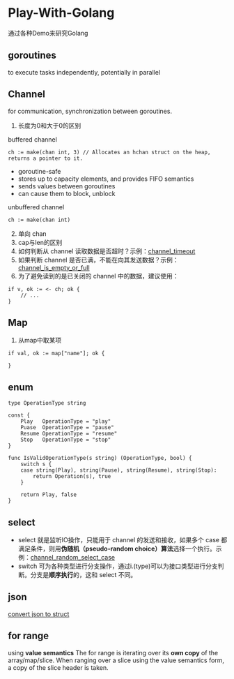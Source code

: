 # Play-With-Golang
通过各种Demo来研究Golang

## goroutines

to execute tasks independently, potentially in parallel

## Channel

for communication, synchronization between goroutines.

1. 长度为0和大于0的区别

buffered channel
```
ch := make(chan int, 3) // Allocates an hchan struct on the heap, returns a pointer to it.
```
- goroutine-safe
- stores up to capacity elements, and provides FIFO semantics
- sends values between goroutines
- can cause them to block, unblock

unbuffered channel
```
ch := make(chan int)
```

2. 单向 chan
3. cap与len的区别
4. 如何判断从 channel 读取数据是否超时？示例：[channel_timeout](./channel_timeout.go)
5. 如果判断 channel 是否已满，不能在向其发送数据？示例：[channel_is_empty_or_full](./channel_is_empty_or_full.go)
6. 为了避免读到的是已关闭的 channel 中的数据，建议使用：
```
if v, ok := <- ch; ok {
    // ...
}
```
## Map
1. 从map中取某项
```
if val, ok := map["name"]; ok {

}
```
## enum
```
type OperationType string

const {
    Play   OperationType = "play"
    Puase  OperationType = "pause"
    Resume OperationType = "resume"
    Stop   OperationType = "stop"
}

func IsValidOperationType(s string) (OperationType, bool) {
    switch s {
    case string(Play), string(Pause), string(Resume), string(Stop):
        return Operation(s), true
    }
      
    return Play, false
}

```

## select 
- select 就是监听IO操作，只能用于 channel 的发送和接收，如果多个 case 都满足条件，则用**伪随机（pseudo-random choice）算法**选择一个执行。示例：[channel_random_select_case](channel_random_select_case.go)
- switch 可为各种类型进行分支操作，通过i.(type)可以为接口类型进行分支判断。分支是**顺序执行**的，这和 select 不同。

## json
[convert json to struct](json_to_struct.go)

## for range
using **value semantics**
The for range is iterating over its **own copy** of the array/map/slice.
When ranging over a slice using the value semantics form, a copy of the slice header is taken.


